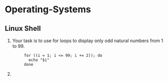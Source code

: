 # Operating-Systems

## Linux Shell
1. Your task is to use for loops to display only odd natural numbers from 1 to 99.
            
            for ((i = 1; i <= 99; i += 2)); do
              echo "$i"
            done
   
3. 
